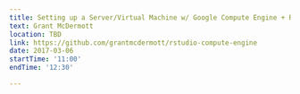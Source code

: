 ```yaml
---
title: Setting up a Server/Virtual Machine w/ Google Compute Engine + RStudio Server
text: Grant McDermott
location: TBD
link: https://github.com/grantmcdermott/rstudio-compute-engine
date: 2017-03-06
startTime: '11:00'
endTime: '12:30'

---
```

